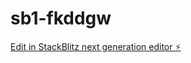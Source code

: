# sb1-fkddgw

[Edit in StackBlitz next generation editor ⚡️](https://stackblitz.com/~/github.com/vmsebas/sb1-fkddgw)